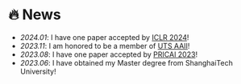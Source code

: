 # 🔥 News

- *2024.01*: I have one paper accepted by [ICLR 2024](https://openreview.net/forum?id=xkXdE81mOK)!
- *2023.11*: I am honored to be a member of [UTS AAII](https://www.uts.edu.au/research/australian-artificial-intelligence-institute)!
- *2023.08*: I have one paper accepted by [PRICAI 2023](https://link.springer.com/chapter/10.1007/978-981-99-7022-3_12)!
- *2023.06*: I have obtained my Master degree from ShanghaiTech University!